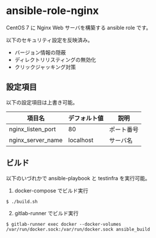 # ansible-role-nginx

CentOS 7 に Nginx Web サーバを構築する ansible role です。

以下のセキュリティ設定を反映済み。

* バージョン情報の隠蔽
* ディレクトリリスティングの無効化
* クリックジャッキング対策

## 設定項目

以下の設定項目は上書き可能。

項目名           |デフォルト値|説明
-----------------|------------|----------
nginx_listen_port|80          |ポート番号
nginx_server_name|localhost   |サーバ名

## ビルド

以下のいづれかで ansible-playbook と testinfra を実行可能。

1) docker-compose でビルド実行

``` $ ./build.sh ```

2) gitlab-runner でビルド実行

``` $ gitlab-runner exec docker --docker-volumes /var/run/docker.sock:/var/run/docker.sock ansible_build ```

